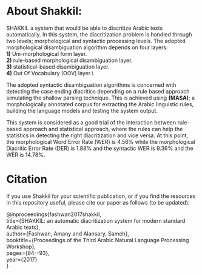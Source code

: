 # **About Shakkil:**

SHAKKIL a system that would be able to diacritize Arabic texts automatically. In this system, the diacritization problem is handled through two levels; morphological and syntactic processing levels. The adopted morphological disambiguation algorithm depends on four layers:\
**1)** Uni-morphological form layer.\
**2)** rule-based morphological disambiguation layer.\
**3)** statistical-based disambiguation layer.\
**4)** Out Of Vocabulary (OOV) layer.\

The adopted syntactic disambiguation algorithms is concerned with detecting the case ending diacritics depending on a rule based approach simulating the shallow parsing technique. This is achieved using **(MASA)**; a morphologically annotated corpus for extracting the Arabic linguistic rules, building the language models and testing the system output. 

This system is considered as a good trial of the interaction between rule-based approach and statistical approach, where the rules can help the statistics in detecting the right diacritization and vice versa. At this point, the morphological Word Error Rate (WER) is 4.56% while the morphological Diacritic Error Rate (DER) is 1.88% and the syntactic WER is 9.36% and the WER is 14.78%.

# **Citation**

If you use Shakkil for your scientific publication, or if you find the resources in this repository useful, please cite our paper as follows (to be updated):

@inproceedings{fashwan2017shakkil,\
  title={SHAKKIL: an automatic diacritization system for modern standard Arabic texts},\
  author={Fashwan, Amany and Alansary, Sameh},\
  booktitle={Proceedings of the Third Arabic Natural Language Processing Workshop},\
  pages={84--93},\
  year={2017}\
}
